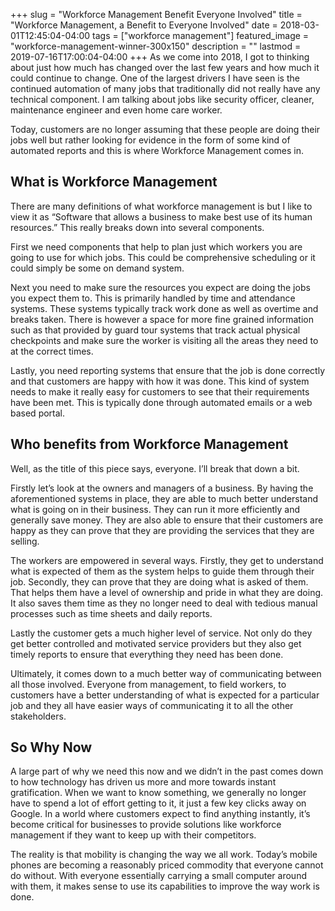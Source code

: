 +++
slug = "Workforce Management Benefit Everyone Involved"
title =  "Workforce Management, a Benefit to Everyone Involved"
date = 2018-03-01T12:45:04-04:00
tags = ["workforce management"]
featured_image = "workforce-management-winner-300x150"
description = ""
lastmod = 2019-07-16T17:00:04-04:00
+++
As we come into 2018, I got to thinking about just how much has changed over the last few years and how much it could continue to change.  One of the largest drivers I have seen is the continued automation of many jobs that traditionally did not really have any technical component.  I am talking about jobs like security officer, cleaner, maintenance engineer and even home care worker.



Today, customers are no longer assuming that these people are doing their jobs well but rather looking for evidence in the form of some kind of automated reports and this is where Workforce Management comes in.



## What is Workforce Management
There are many definitions of what workforce management is but I like to view it as “Software that allows a business to make best use of its human resources.” This really breaks down into several components.  



First we need components that help to plan just which workers you are going to use for which jobs.  This could be comprehensive scheduling or it could simply be some on demand system.



Next you need to make sure the resources you expect are doing the jobs you expect them to.  This is primarily handled by time and attendance systems.  These systems typically track work done as well as overtime and breaks taken.  There is however a space for more fine grained information such as that provided by guard tour systems that track actual physical checkpoints and make sure the worker is visiting all the areas they need to at the correct times.



Lastly, you need reporting systems that ensure that the job is done correctly and that customers are happy with how it was done.  This kind of system needs to make it really easy for customers to see that their requirements have been met.  This is typically done through automated emails or a web based portal.



## Who benefits from Workforce Management
Well, as the title of this piece says, everyone.  I’ll break that down a bit.  



Firstly let’s look at the owners and managers of a business.  By having the aforementioned systems in place, they are able to much better understand what is going on in their business.  They can run it more efficiently and generally save money.  They are also able to ensure that their customers are happy as they can prove that they are providing the services that they are selling.  



The workers  are empowered in several ways.  Firstly, they get to understand what is expected of them as the system helps to guide them through their job.  Secondly, they can prove that they are doing what is asked of them.  That helps them have a level of ownership and pride in what they are doing.  It also saves them time as they no longer need to deal with tedious manual processes such as time sheets and daily reports.



Lastly the customer gets a much higher level of service.  Not only do they get better controlled and motivated service providers but they also get timely reports to ensure that everything they need has been done.



Ultimately, it comes down to a much better way of communicating between all those involved.  Everyone from management, to field workers, to customers have a better understanding of what is expected for a particular job and they all have easier ways of communicating it to all the other stakeholders.



## So Why Now
A large part of why we need this now and we didn’t in the past comes down to how technology has driven us more and more towards instant gratification.  When we want to know something, we generally no longer have to spend a lot of effort getting to it, it just a few key clicks away on Google.  In a world where customers expect to find anything instantly, it’s become critical for businesses to provide solutions like workforce management if they want to keep up with their competitors.



The reality is that mobility is changing the way we all work.  Today’s mobile phones are becoming a reasonably priced commodity that everyone cannot do without.  With everyone essentially carrying a small computer around with them, it makes sense to use its capabilities to improve the way work is done.  
